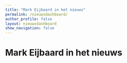 ```yaml
---
title: "Mark Eijbaard in het nieuws"
permalink: /nieuwsdashboard/
author_profile: false
layout: nieuwsdashboard
show_navigation: false
---
```


<h1>Mark Eijbaard in het nieuws</h1>
<div id="nieuws-dashboard"></div>

<link rel="stylesheet" href="/assets/css/index-D8b4DHJx.css">
<script type="module" src="/assets/js/index-DK-xQhXp.js"></script>
